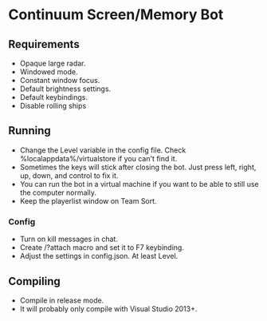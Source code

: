# Continuum Screen/Memory Bot

## Requirements
- Opaque large radar.  
- Windowed mode.  
- Constant window focus.  
- Default brightness settings.  
- Default keybindings.  
- Disable rolling ships

## Running
- Change the Level variable in the config file. Check %localappdata%/virtualstore if you can't find it.  
- Sometimes the keys will stick after closing the bot. Just press left, right, up, down, and control to fix it.  
- You can run the bot in a virtual machine if you want to be able to still use the computer normally.  
- Keep the playerlist window on Team Sort.  

### Config
- Turn on kill messages in chat.  
- Create /?attach macro and set it to F7 keybinding.  
- Adjust the settings in config.json. At least Level.  

## Compiling
- Compile in release mode.  
- It will probably only compile with Visual Studio 2013+.  

